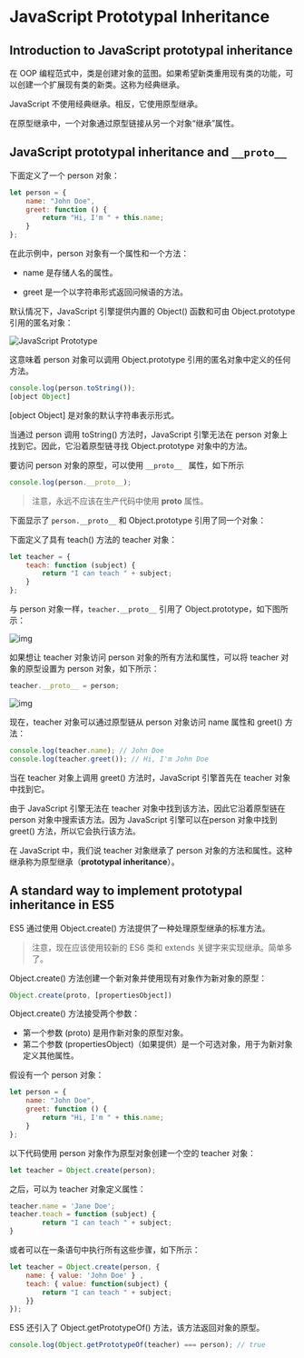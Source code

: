 # JavaScript Prototypal Inheritance

## Introduction to JavaScript prototypal inheritance

在 OOP 编程范式中，类是创建对象的蓝图。如果希望新类重用现有类的功能，可以创建一个扩展现有类的新类。这称为经典继承。

JavaScript 不使用经典继承。相反，它使用原型继承。

在原型继承中，一个对象通过原型链接从另一个对象“继承”属性。

## JavaScript prototypal inheritance and `__proto__`

下面定义了一个 person 对象：

```js
let person = {
    name: "John Doe",
    greet: function () {
        return "Hi, I'm " + this.name;
    }
};
```

在此示例中，person 对象有一个属性和一个方法：

- name 是存储人名的属性。

- greet 是一个以字符串形式返回问候语的方法。

默认情况下，JavaScript 引擎提供内置的 Object() 函数和可由 Object.prototype 引用的匿名对象：

![JavaScript Prototype](https://www.javascripttutorial.net/wp-content/uploads/2022/01/JS-prototype.svg)

这意味着 person 对象可以调用 Object.prototype 引用的匿名对象中定义的任何方法。

```js
console.log(person.toString());
[object Object]
```

[object Object] 是对象的默认字符串表示形式。

当通过 person 调用 toString() 方法时，JavaScript 引擎无法在 person 对象上找到它。因此，它沿着原型链寻找 Object.prototype 对象中的方法。

要访问 person 对象的原型，可以使用 `__proto__ ` 属性，如下所示

```js
console.log(person.__proto__);
```

>  注意，永远不应该在生产代码中使用 __proto__ 属性。

下面显示了 `person.__proto__` 和 Object.prototype 引用了同一个对象：

下面定义了具有 teach() 方法的 teacher 对象：

```js
let teacher = {
    teach: function (subject) {
        return "I can teach " + subject;
    }
};
```

与 person 对象一样，`teacher.__proto__` 引用了 Object.prototype，如下图所示：

![img](https://www.javascripttutorial.net/wp-content/uploads/2022/01/JavaScript-prototypal-inheritance-inherits-from-Object.svg)



如果想让 teacher 对象访问 person 对象的所有方法和属性，可以将 teacher 对象的原型设置为 person 对象，如下所示：

```js
teacher.__proto__ = person;
```

![img](https://www.javascripttutorial.net/wp-content/uploads/2022/01/JavaScript-prototypal-inheritance-example.svg)



现在，teacher 对象可以通过原型链从 person 对象访问 name 属性和 greet() 方法：

```js
console.log(teacher.name); // John Doe
console.log(teacher.greet()); // Hi, I'm John Doe
```

当在 teacher 对象上调用 greet() 方法时，JavaScript 引擎首先在 teacher 对象中找到它。

由于 JavaScript 引擎无法在 teacher 对象中找到该方法，因此它沿着原型链在 person 对象中搜索该方法。因为 JavaScript 引擎可以在person 对象中找到 greet() 方法，所以它会执行该方法。

在 JavaScript 中，我们说 teacher 对象继承了 person 对象的方法和属性。这种继承称为原型继承（**prototypal inheritance**）。

## A standard way to implement prototypal inheritance in ES5

ES5 通过使用 Object.create() 方法提供了一种处理原型继承的标准方法。

> 注意，现在应该使用较新的 ES6 类和 extends 关键字来实现继承。简单多了。

Object.create() 方法创建一个新对象并使用现有对象作为新对象的原型：

```js
Object.create(proto, [propertiesObject])
```

Object.create() 方法接受两个参数：

- 第一个参数 (proto) 是用作新对象的原型对象。
- 第二个参数 (propertiesObject)（如果提供）是一个可选对象，用于为新对象定义其他属性。

假设有一个 person 对象：

```js
let person = {
    name: "John Doe",
    greet: function () {
        return "Hi, I'm " + this.name;
    }
};
```

以下代码使用 person 对象作为原型对象创建一个空的 teacher 对象：

```js
let teacher = Object.create(person);
```

之后，可以为 teacher 对象定义属性：

```js
teacher.name = 'Jane Doe';
teacher.teach = function (subject) {
        return "I can teach " + subject;
}
```

或者可以在一条语句中执行所有这些步骤，如下所示：

```js
let teacher = Object.create(person, {
    name: { value: 'John Doe' } ,
    teach: { value: function(subject) {
        return "I can teach " + subject;
    }}
});
```

ES5 还引入了 Object.getPrototypeOf() 方法，该方法返回对象的原型。

``` js
console.log(Object.getPrototypeOf(teacher) === person); // true
```
